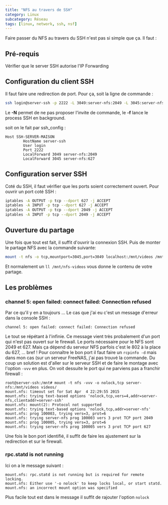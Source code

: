 ```yaml
---
title: "NFS au travers de SSH"
category: Linux
subcategory: Réseau
tags: [linux, network, ssh, nsf]
---
```

Faire passer du NFS au travers du SSH n'est pas si simple que ça. Il faut :

## Pré-requis
Vérifier que le server SSH autorise l'IP Forwarding

## Configuration du client SSH
Il faut faire une redirection de port. Pour ça, soit la ligne de commande :
``` sh
ssh login@server-ssh -p 2222 -L 3049:server-nfs:2049 -L 3045:server-nfs:627 -N -f
```
Le **-N** permet de ne pas proposer l'invite de commande, le **-f** lance le process SSH en background.

soit on le fait par ssh_config :
```
Host SSH-SERVER-MAISON
        HostName server-ssh
        User login
        Port 2222
        LocalForward 3049 server-nfs:2049
        LocalForward 3045 server-nfs:627
```

## Configuration server SSH
Coté du SSH, il faut vérifier que les ports soient correctement ouvert. Pour ouvrir un port coté SSH :
``` sh
iptables -A OUTPUT -p tcp --dport 627 -j ACCEPT
iptables -A INPUT -p tcp --dport 627 -j ACCEPT
iptables -A OUTPUT -p tcp --dport 2049 -j ACCEPT
iptables -A INPUT -p tcp --dport 2049 -j ACCEPT
```

## Ouverture du partage
Une fois que tout est fait, il suffit d'ouvrir la connexion SSH. Puis de monter le partage NFS avec la commande suivante:
``` sh
mount -t nfs -o tcp,mountport=3045,port=3049 localhost:/mnt/videos /mnt/nfs-videos
```

Et normalement un `ll /mnt/nfs-videos` vous donne le contenu de votre partage.

## Les problèmes
### channel 5: open failed: connect failed: Connection refused
Par ce qu'il y en a toujours ... Le cas que j'ai eu c'est un message d'erreur dans la console SSH :
```
channel 5: open failed: connect failed: Connection refused
```
Le tout se répétant à l'infinie. Ce message vient très probalement d'un port qui n'est pas ouvert sur le firewall. Le ports nécessaire pour le NFS sont
2049 et 627. Mais ça dépend du serveur NFS parfois c'est le 802 à la place du 627, ... bref ! Pour connaître le bon port il faut faire un `rcpinfo -d` 
mais dans mon cas (sur un serveur FreeNAS, j'ai pas trouvé la commande. Du coup un solution est d'aller sur le serveur SSH et de faire le montage avec
l'option `-vvv` en plus. On voit dessuite le port qui ne parviens pas a franchir firewall :
```
root@server-ssh:/mnt# mount -t nfs -vvv -o nolock,tcp server-nfs:/mnt/videos videos/
mount.nfs: timeout set for Sat Apr  4 22:29:55 2015
mount.nfs: trying text-based options 'nolock,tcp,vers=4,addr=server-nfs,clientaddr=server-ssh'
mount.nfs: mount(2): Protocol not supported
mount.nfs: trying text-based options 'nolock,tcp,addr=server-nfs'
mount.nfs: prog 100003, trying vers=3, prot=6
mount.nfs: trying server-nfs prog 100003 vers 3 prot TCP port 2049
mount.nfs: prog 100005, trying vers=3, prot=6
mount.nfs: trying server-nfs prog 100005 vers 3 prot TCP port 627
```
Une fois le bon port identifié, il suffit de faire les ajustement sur la redirection et sur le firewall.

### rpc.statd is not running
Ici on a le message suivant :
```
mount.nfs: rpc.statd is not running but is required for remote locking.
mount.nfs: Either use '-o nolock' to keep locks local, or start statd.
mount.nfs: an incorrect mount option was specified
```
Plus facile tout est dans le message il suffit de rajouter l'option `nolock`
